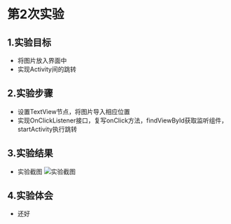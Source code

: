 ﻿# 第2次实验
 
## 1.实验目标
* 将图片放入界面中
* 实现Activity间的跳转
 
## 2.实验步骤
* 设置TextView节点，将图片导入相应位置
* 实现OnClickListener接口，复写onClick方法，findViewById获取监听组件，startActivity执行跳转
 
## 3.实验结果
* 实验截图
![实验截图](https://github.com/OrangeHap/android-labs-2018/blob/master/soft1614080902329/second_labs.png)

## 4.实验体会 
* 还好
